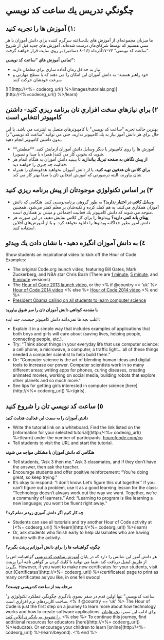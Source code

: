 

# چگونگي تدريس يك ساعت كد نويسي

## ١) آموزش ها را تجربه كنيد:

ما ميزبان مجموعه‌اي از آموزش هاي يك‌ساعته سرگرم كننده براي دانش آموزان با هر سني هستيم كه توسط شركاي‌مان درست شد‌ه‌اند. آموزش هاي جديد قبل از شروع "ساعت كد نويسي" ٢٣-١٧آذرماه (١٤-٨ دسامبر) بر روي سايت قرار خواهند گرفت.

**تمامي آموزش هاي "ساعت كد نويسي":**

  * نياز به حداقل زمان آماده سازي براي معلمان دارند
  * خود راهبر هستند- به دانش آموزان اين امكان را مي دهند كه با سطح مهارتي و سرعت خودشان حركت كنند

[![](http://<%= codeorg_url() %>/images/tutorials.png)](http://<%=codeorg_url() %>/learn)

## ٢) براي نيازهاي سخت افزاري تان برنامه ريزي كنيد- داشتن كامپيوتر انتخابي است

بهترين حالت تجربه "ساعت كد نويسي" با كامپيوترهاي متصل به اينترنت مي باشد. با اين حال براي هر دانش آموز نياز به يك كامپيوتر نداريد، حتي مي توانيد "ساعت كد نويسي" را بدون داشتن كامپيوتر انجام دهيد.

  * **آموزش ها را روي كامپيوتر يا ديگر وسايل دانش آموزان آزمايش كنيد. **مطمئن شويد كه بخوبي كار مي كنند( همراه با صدا و تصوير).
  * **از پيش نگاهي به صفحه تبريك بياندازيد** تا ببينيد دانش آموزان به هنگام اتمام هر فعاليت چه چيزي را خواهند ديد. 
  * **براي كلاس تان هدفون تهيه كنيد**، يا از دانش آموزان بخواهيد هدفونشان را همراه شان بياورند، البته درصورتي كه آموزش انتخابي تان با صدا بهتر كار مي كند.

## ٣) بر اساس تكنولوژي موجودتان از پيش برنامه ريزي كنيد

  * **وسايل كافي در اختيار نداريد؟** به طور [گروهي](http://www.ncwit.org/resources/pair-programming-box-power-collaborative-learning) برنامه‌نويسي كنيد. هنگامي كه دانش آموزان همكاري مي‌كنند، به هم كمك كرده و تكيه‌شان بر معلم كمتر مي‌شود. همچنين متوجه مي شوند كه دانش كامپيوتر يك فعاليت اجتماعي و مبتني بر همكاري است.
  * **پهناي باند كمي داريد؟** ويدئوها را براي كل كلاس نمايش دهيد، در اين صورت هر دانش آموز بطور جداگانه ويدئوها را دانلود نخواهد كرد. و يا از آموزش‌هاي آفلاين استفاده كنيد.

## ٤) به دانش آموزان انگيزه دهيد- با نشان دادن يك ويدئو

Show students an inspirational video to kick off the Hour of Code. Examples:

  * The original Code.org launch video, featuring Bill Gates, Mark Zuckerberg, and NBA star Chris Bosh (There are [1 minute](https://www.youtube.com/watch?v=qYZF6oIZtfc), [5 minute](https://www.youtube.com/watch?v=nKIu9yen5nc), and [9 minute](https://www.youtube.com/watch?v=dU1xS07N-FA) versions)
  * The [Hour of Code 2013 launch video](https://www.youtube.com/watch?v=FC5FbmsH4fw), or the <% if @country == 'uk' %> [Hour of Code 2014 video](https://www.youtube.com/watch?v=96B5-JGA9EQ) <% else %> [Hour of Code 2014 video](https://www.youtube.com/watch?v=rH7AjDMz_dc&index=2&list=PLzdnOPI1iJNe1WmdkMG-Ca8cLQpdEAL7Q) <% end %>
  * [President Obama calling on all students to learn computer science](https://www.youtube.com/watch?v=6XvmhE1J9PY)

**با مقدمه كوتاهي دانش آموزان تان را سر شوق بياوريد**

اغلب بچه ها نمي‌دانند دانش كامپيوتر چيست. چند ايده:

  * Explain it in a simple way that includes examples of applications that both boys and girls will care about (saving lives, helping people, connecting people, etc.).
  * Try: "Think about things in your everyday life that use computer science: a cell phone, a microwave, a computer, a traffic light… all of these things needed a computer scientist to help build them.”
  * Or: “Computer science is the art of blending human ideas and digital tools to increase our power. Computer scientists work in so many different areas: writing apps for phones, curing diseases, creating animated movies, working on social media, building robots that explore other planets and so much more."
  * See tips for getting girls interested in computer science [here](http://<%= codeorg_url() %>/girls). 

## ٥) ساعت كد نويسي تان را شروع كنيد

**دانش آموزان را به سمت اين فعاليت هدايت كنيد**

  * Write the tutorial link on a whiteboard. Find the link listed on the [information for your selected tutorial](http://<%= codeorg_url() %>/learn) under the number of participants. [hourofcode.com/co](http://hourofcode.com/co)
  * Tell students to visit the URL and start the tutorial.

**هنگامي كه دانش آموزان با مشكلي مواجه مي شوند**

  * Tell students, “Ask 3 then me.” Ask 3 classmates, and if they don’t have the answer, then ask the teacher.
  * Encourage students and offer positive reinforcement: “You’re doing great, so keep trying.”
  * It’s okay to respond: “I don’t know. Let’s figure this out together.” If you can’t figure out a problem, use it as a good learning lesson for the class: “Technology doesn’t always work out the way we want. Together, we’re a community of learners.” And: “Learning to program is like learning a new language; you won’t be fluent right away.“

**چه كار كنيم اگر دانش آموزي زودتر تمام كرد؟**

  * Students can see all tutorials and try another Hour of Code activity at [<%= codeorg_url() %>/learn](http://<%= codeorg_url() %>/learn)
  * Or, ask students who finish early to help classmates who are having trouble with the activity.

**چگونه گواهينامه ها را براي دانش آموزانم پرينت بگيرم؟**

هر دانش آموز اين شانس را دارد كه در پايان [آموزش ساعت كد نويسي](http://studio.code.org) گواهينامه اش را از طريق ايميل دريافت كند. شما مي توانيد با كليك كردن بر گواهي نامه آنرا پرينت بگيريد. However, if you want to make new certificates for your students, visit our [Certificates](http://<%= codeorg_url() %>/certificates) page to print as many certificates as you like, in one fell swoop!

**مرحله بعد از ساعت كدنويسي چيست؟**

"ساعت کدنويسي" تنها اولين قدم در سفر بسوي يادگيري چگونگي عملكرد تكنولوژي و ساخت كاربردهاي نرم افزاري است. <% if @country == 'uk' %> The Hour of Code is just the first step on a journey to learn more about how technology works and how to create software applications. براي ادامه اين سفر، [بچه هايتان را تشويق به يادگيري آنلاين كنيد](http://uk.code.org/learn/beyond). <% else %> To continue this journey, find additional resources for educators [here](http://<%= codeorg_url() %>/educate). Or encourage your children to learn [online](http://<%= codeorg_url() %>/learn/beyond). <% end %>